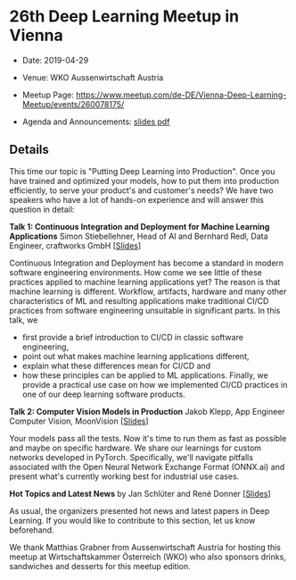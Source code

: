 # 26th Deep Learning Meetup in Vienna

* Date: 2019-04-29
* Venue: WKO Aussenwirtschaft Austria
* Meetup Page: https://www.meetup.com/de-DE/Vienna-Deep-Learning-Meetup/events/260078175/

* Agenda and Announcements: [slides pdf](./slides/26th_DL_Meetup_announcements_hot_topics.pdf)

## Details

This time our topic is "Putting Deep Learning into Production". Once you have trained and optimized your models, how to put them into production efficiently, to serve your product's and customer's needs?
We have two speakers who have a lot of hands-on experience and will answer this question in detail:

**Talk 1:
Continuous Integration and Deployment for Machine Learning Applications**
Simon Stiebellehner, Head of AI and Bernhard Redl, Data Engineer, craftworks GmbH
[[Slides](./slides/ci-cd_for_ml_deep-learning-meetup_craftworks.pdf)]

Continuous Integration and Deployment has become a standard in modern software engineering environments. How come we see little of these practices applied to machine learning applications yet? The reason is that machine learning is different. Workflow, artifacts, hardware and many other characteristics of ML and resulting applications make traditional CI/CD practices from software engineering unsuitable in significant parts. In this talk, we
- first provide a brief introduction to CI/CD in classic software engineering,
- point out what makes machine learning applications different,
- explain what these differences mean for CI/CD and
- how these principles can be applied to ML applications.
Finally, we provide a practical use case on how we implemented CI/CD practices in one of our deep learning software products.

**Talk 2:
Computer Vision Models in Production**
Jakob Klepp, App Engineer Computer Vision, MoonVision
[[Slides](./slides/Computer_Vision_models_in_production_moonvision.pdf)]

Your models pass all the tests. Now it's time to run them as fast as possible and maybe on specific hardware. We share our learnings for custom networks developed in PyTorch. Specifically, we'll navigate pitfalls associated with the Open Neural Network Exchange Format (ONNX.ai) and present what's currently working best for industrial use cases.

**Hot Topics and Latest News**
by Jan Schlüter and René Donner
[[Slides](./slides/26th_DL_Meetup_announcements_hot_topics.pdf)]

As usual, the organizers presented hot news and latest papers in Deep Learning. If you would like to contribute to this section, let us know beforehand.

We thank Matthias Grabner from Aussenwirtschaft Austria for hosting this meetup at Wirtschaftskammer Österreich (WKO) who also sponsors drinks, sandwiches and desserts for this meetup edition.